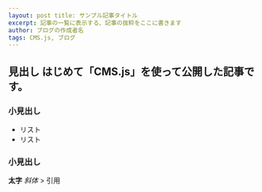 ```yaml
--- 
layout: post title: サンプル記事タイトル 
excerpt: 記事の一覧に表示する、記事の抜粋をここに書きます 
author: ブログの作成者名 
tags: CMS.js, ブログ 
--- 
```


## 見出し はじめて「CMS.js」を使って公開した記事です。 

### 小見出し 
- リスト 
- リスト 

### 小見出し 
**太字** 
*斜体* > 引用
